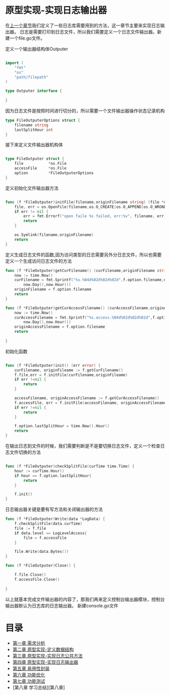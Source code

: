 # 原型实现-实现日志输出器

在[上一个章节][第三章]我们定义了一些日志库需要用到的方法，这一章节主要来实现日志输出器。
日志是需要打印到日志文件，所以我们需要定义一个日志文件输出器。新建一个file.go文件。

定义一个输出器结构体Outputer

```go

import (
	"fmt"
	"os"
	"path/filepath"
)

type Outputer interface {
	
}

```
因为日志文件是按照时间进行切分的，所以需要一个文件输出器操作状态记录机构

```go
type FileOutputerOptions struct {
	filename string
	lastSplitHour int
}
```
接下来定义文件输出器机构体
```go

type FileOutputer struct {
	file           *os.File
	accessFile     *os.File
	option         *FileOutputerOptions
}

```

定义初始化文件输出器方法
```go

func (f *FileOutputer)initFile(filename,originFilename string) (file *os.File,err error) {
	file, err = os.OpenFile(filename,os.O_CREATE|os.O_APPEND|os.O_WRONLY, 0755
	if err != nil {
		err = fmt.Errorf("open faile %s failed, err:%v", filename, err)
		return
	}

	os.Symlink(filename,originFilename)
	return
}

```
定义生成日志文件的函数,因为访问类型的日志需要另外分日志文件，所以也需要定义一个生成访问日志文件的方法
```go
func (f *FileOutputer)getCurFilename() (curFilename,originFilename string)  {
	now := time.Now()
	curFilename = fmt.Sprintf("%s.%04d%02d%02d%02d",f.option.filename,now.Year(),now.Month(),
		now.Day(),now.Hour())
	originFilename = f.option.filename
	return
}

func (f *FileOutputer)getCurAccessFilename() (curAccessFilename,originAccessFilename string) {
	now := time.Now()
	curAccessFilename = fmt.Sprintf("%s.access.%04d%02d%02d%02d",f.option.filename,now.Year(),now.Month(),
		now.Day(),now.Hour())
	originAccessFilename = f.option.filename
	return
	
}
```
初始化函数
```go

func (f *FileOutputer)init() (err error) {
	curFilename, originFileame := f.getCurFilename()
	f.file,err = f.initFile(curFilename,originFileame)
	if err !=nil {
		return
	}

	accessFilename, originAccessFilename := f.getCurAccessFilename()
	f.accessFile, err = f.initFile(accessFilename, originAccessFilename)
	if err !=nil {
		return
	}

	f.option.lastSplitHour = time.Now().Hour()
	return
}

```
在输出日志到文件的时候，我们需要判断是不是要切换日志文件，定义一个检查日志文件切换的方法
```go

func (f *FileOutputer)checkSplitFile(curTime time.Time) {
	hour := curTime.Hour()
	if hour == f.option.lastSplitHour{
		return
	}

	f.init()
}

```
日志输出器关键是要有写方法和关闭输出器的方法
```go
func (f *FileOutputer)Write(data *LogData) {
	f.checkSplitFile(data.curTime)
	file := f.file
	if data.level == LogLevelAccess{
		file = f.accessFile
	}

	file.Write(data.Bytes())
}

func (f *FileOutputer)Close() {

	f.file.Close()
	f.accessFile.Close()
	
}
```
以上就基本完成文件输出器的内容了，那我们再来定义控制台输出器模块，控制台输出器默认为日志库的日志输出器。
新建console.go文件








 # 目录
 
 - [第一章 需求分析][第一章]
 - [第二章 原型实现-定义数据结构][第二章]
 - [第三章 原型实现-实现日志公共方法][第三章]
 - [第四章 原型实现-实现日志输出器][第四章]
 - [第五章 易用性封装][第五章]
 - [第六章 功能优化][第六章]
 - [第七章 功能测试][第七章]
 - [第八章 学习总结][第八章]
 
 [第一章]: ../part1
 [第二章]: ../part2
 [第三章]: ../part3
 [第四章]: ../part4
 [第五章]: ../part5
 [第六章]: ../part6
 [第七章]: ../part7